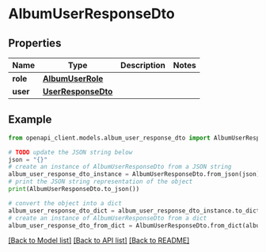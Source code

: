 # AlbumUserResponseDto


## Properties

Name | Type | Description | Notes
------------ | ------------- | ------------- | -------------
**role** | [**AlbumUserRole**](AlbumUserRole.md) |  | 
**user** | [**UserResponseDto**](UserResponseDto.md) |  | 

## Example

```python
from openapi_client.models.album_user_response_dto import AlbumUserResponseDto

# TODO update the JSON string below
json = "{}"
# create an instance of AlbumUserResponseDto from a JSON string
album_user_response_dto_instance = AlbumUserResponseDto.from_json(json)
# print the JSON string representation of the object
print(AlbumUserResponseDto.to_json())

# convert the object into a dict
album_user_response_dto_dict = album_user_response_dto_instance.to_dict()
# create an instance of AlbumUserResponseDto from a dict
album_user_response_dto_from_dict = AlbumUserResponseDto.from_dict(album_user_response_dto_dict)
```
[[Back to Model list]](../README.md#documentation-for-models) [[Back to API list]](../README.md#documentation-for-api-endpoints) [[Back to README]](../README.md)


